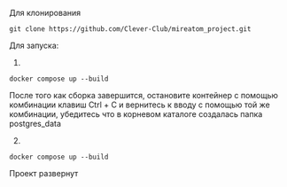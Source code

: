 Для клонирования
```commandline
git clone https://github.com/Clever-Club/mireatom_project.git
```

Для запуска:

1. 
```commandline
docker compose up --build
```
После того как сборка завершится, остановите контейнер с помощью комбинации клавиш Ctrl + C и вернитесь к вводу с помощью той же комбинации, убедитесь что в корневом каталоге создалась папка postgres_data

2.
```commandline
docker compose up --build
```
Проект развернут

